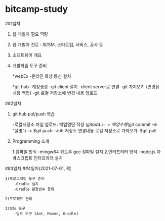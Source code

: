 # bitcamp-study

##1일차

1) 웹 개발자 필요 역량

2) 웹 개발자 진로 : SI/SM, 스타트업, 서비스, 공사 등

3) 소프트웨어 개요
	
4) 개발학습 도구 준비

	*webEx
	-온라인 화상 통신 설치	
	
	*git hub
	-계정생성
	-git client 설치
	-client server로 연결
	-git 가져오기 (변경된 내용 백업)
	-git 로컬 저장소에 변경 내용 업로드
	


##2일차

1) git hub pul/push 복습
	
	-로컬저장소 파일 업로드: 백업명단 작성 ($git add .)  -> 백업 수행 ($git commit -m "설명") -> $git push
	-서버 저장소 변경내용 로컬 저장소로 가져오기: $git pull

2) Programming 소개 
	
	1.컴파일 방식
		-mingw64 윈도우 gcc 컴파일 설치
	2.인터프리터 방식
		-node.js 자바스크립트 인터프리터 설치

##3일차
##4일차(2021-07-01, 목)

	1)프로그래밍 도구 준비
		-Gradle 설치 
		-Gradle 환경변수 등록

	2)프로젝트 관리

	3)빌드 도구
		-빌드 도구 (Ant, Maven, Gradle)
		
			
	